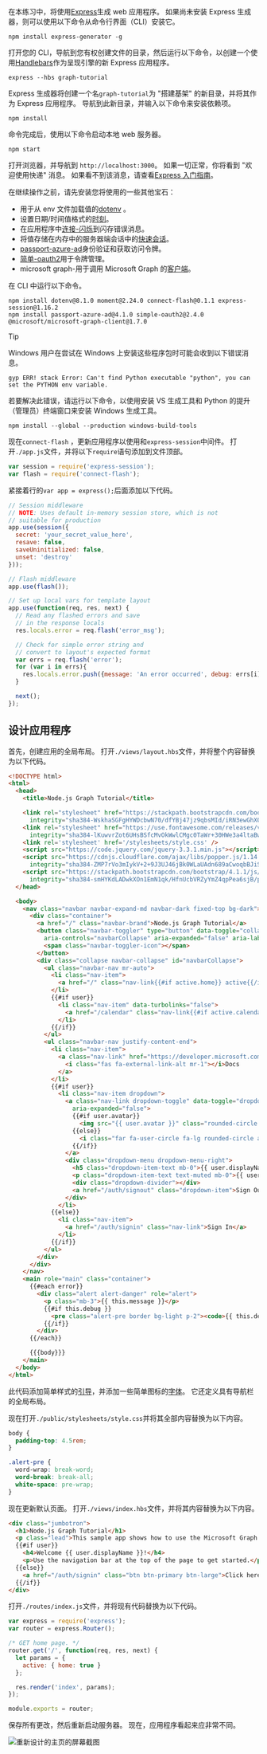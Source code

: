 <!-- markdownlint-disable MD002 MD041 -->

在本练习中，将使用[Express](http://expressjs.com/)生成 web 应用程序。 如果尚未安装 Express 生成器，则可以使用以下命令从命令行界面（CLI）安装它。

```Shell
npm install express-generator -g
```

打开您的 CLI，导航到您有权创建文件的目录，然后运行以下命令，以创建一个使用[Handlebars](http://handlebarsjs.com/)作为呈现引擎的新 Express 应用程序。

```Shell
express --hbs graph-tutorial
```

Express 生成器将创建一个名`graph-tutorial`为 "搭建基架" 的新目录，并将其作为 Express 应用程序。 导航到此新目录，并输入以下命令来安装依赖项。

```Shell
npm install
```

命令完成后，使用以下命令启动本地 web 服务器。

```Shell
npm start
```

打开浏览器，并导航到 `http://localhost:3000`。 如果一切正常，你将看到 "欢迎使用快递" 消息。 如果看不到该消息，请查看[Express 入门指南](http://expressjs.com/starter/generator.html)。

在继续操作之前，请先安装您将使用的一些其他宝石：

- 用于从 env 文件加载值的[dotenv](https://github.com/motdotla/dotenv) 。
- 设置日期/时间值格式的[时刻](https://github.com/moment/moment/)。
- 在应用程序中[连接-闪烁](https://github.com/jaredhanson/connect-flash)到闪存错误消息。
- 将值存储在内存中的服务器端会话中的[快速会话](https://github.com/expressjs/session)。
- [passport-azure-ad](https://github.com/AzureAD/passport-azure-ad)身份验证和获取访问令牌。
- [简单-oauth2](https://github.com/lelylan/simple-oauth2)用于令牌管理。
- microsoft graph-用于调用 Microsoft Graph 的[客户端](https://github.com/microsoftgraph/msgraph-sdk-javascript)。

在 CLI 中运行以下命令。

```Shell
npm install dotenv@8.1.0 moment@2.24.0 connect-flash@0.1.1 express-session@1.16.2
npm install passport-azure-ad@4.1.0 simple-oauth2@2.4.0 @microsoft/microsoft-graph-client@1.7.0
```

> [!TIP]
> Windows 用户在尝试在 Windows 上安装这些程序包时可能会收到以下错误消息。
>
> ```Shell
> gyp ERR! stack Error: Can't find Python executable "python", you can set the PYTHON env variable.
> ```
>
> 若要解决此错误，请运行以下命令，以使用安装 VS 生成工具和 Python 的提升（管理员）终端窗口来安装 Windows 生成工具。
>
> ```Shell
> npm install --global --production windows-build-tools
> ```

现在`connect-flash` ，更新应用程序以使用和`express-session`中间件。 打开`./app.js`文件，并将以下`require`语句添加到文件顶部。

```js
var session = require('express-session');
var flash = require('connect-flash');
```

紧接着行的`var app = express();`后面添加以下代码。

```js
// Session middleware
// NOTE: Uses default in-memory session store, which is not
// suitable for production
app.use(session({
  secret: 'your_secret_value_here',
  resave: false,
  saveUninitialized: false,
  unset: 'destroy'
}));

// Flash middleware
app.use(flash());

// Set up local vars for template layout
app.use(function(req, res, next) {
  // Read any flashed errors and save
  // in the response locals
  res.locals.error = req.flash('error_msg');

  // Check for simple error string and
  // convert to layout's expected format
  var errs = req.flash('error');
  for (var i in errs){
    res.locals.error.push({message: 'An error occurred', debug: errs[i]});
  }

  next();
});
```

## <a name="design-the-app"></a>设计应用程序

首先，创建应用的全局布局。 打开`./views/layout.hbs`文件，并将整个内容替换为以下代码。

```html
<!DOCTYPE html>
<html>
  <head>
    <title>Node.js Graph Tutorial</title>

    <link rel="stylesheet" href="https://stackpath.bootstrapcdn.com/bootstrap/4.1.1/css/bootstrap.min.css"
      integrity="sha384-WskhaSGFgHYWDcbwN70/dfYBj47jz9qbsMId/iRN3ewGhXQFZCSftd1LZCfmhktB" crossorigin="anonymous">
    <link rel="stylesheet" href="https://use.fontawesome.com/releases/v5.1.0/css/all.css"
      integrity="sha384-lKuwvrZot6UHsBSfcMvOkWwlCMgc0TaWr+30HWe3a4ltaBwTZhyTEggF5tJv8tbt" crossorigin="anonymous">
    <link rel='stylesheet' href='/stylesheets/style.css' />
    <script src="https://code.jquery.com/jquery-3.3.1.min.js"></script>
    <script src="https://cdnjs.cloudflare.com/ajax/libs/popper.js/1.14.3/umd/popper.min.js"
      integrity="sha384-ZMP7rVo3mIykV+2+9J3UJ46jBk0WLaUAdn689aCwoqbBJiSnjAK/l8WvCWPIPm49" crossorigin="anonymous"></script>
    <script src="https://stackpath.bootstrapcdn.com/bootstrap/4.1.1/js/bootstrap.min.js"
      integrity="sha384-smHYKdLADwkXOn1EmN1qk/HfnUcbVRZyYmZ4qpPea6sjB/pTJ0euyQp0Mk8ck+5T" crossorigin="anonymous"></script>
  </head>

  <body>
    <nav class="navbar navbar-expand-md navbar-dark fixed-top bg-dark">
      <div class="container">
        <a href="/" class="navbar-brand">Node.js Graph Tutorial</a>
        <button class="navbar-toggler" type="button" data-toggle="collapse" data-target="#navbarCollapse"
          aria-controls="navbarCollapse" aria-expanded="false" aria-label="Toggle navigation">
          <span class="navbar-toggler-icon"></span>
        </button>
        <div class="collapse navbar-collapse" id="navbarCollapse">
          <ul class="navbar-nav mr-auto">
            <li class="nav-item">
              <a href="/" class="nav-link{{#if active.home}} active{{/if}}">Home</a>
            </li>
            {{#if user}}
              <li class="nav-item" data-turbolinks="false">
                <a href="/calendar" class="nav-link{{#if active.calendar}} active{{/if}}">Calendar</a>
              </li>
            {{/if}}
          </ul>
          <ul class="navbar-nav justify-content-end">
            <li class="nav-item">
              <a class="nav-link" href="https://developer.microsoft.com/graph/docs/concepts/overview" target="_blank">
                <i class="fas fa-external-link-alt mr-1"></i>Docs
              </a>
            </li>
            {{#if user}}
              <li class="nav-item dropdown">
                <a class="nav-link dropdown-toggle" data-toggle="dropdown" href="#" role="button" aria-haspopup="true"
                  aria-expanded="false">
                  {{#if user.avatar}}
                    <img src="{{ user.avatar }}" class="rounded-circle align-self-center mr-2" style="width: 32px;">
                  {{else}}
                    <i class="far fa-user-circle fa-lg rounded-circle align-self-center mr-2" style="width: 32px;"></i>
                  {{/if}}
                </a>
                <div class="dropdown-menu dropdown-menu-right">
                  <h5 class="dropdown-item-text mb-0">{{ user.displayName }}</h5>
                  <p class="dropdown-item-text text-muted mb-0">{{ user.email }}</p>
                  <div class="dropdown-divider"></div>
                  <a href="/auth/signout" class="dropdown-item">Sign Out</a>
                </div>
              </li>
            {{else}}
              <li class="nav-item">
                <a href="/auth/signin" class="nav-link">Sign In</a>
              </li>
            {{/if}}
          </ul>
        </div>
      </div>
    </nav>
    <main role="main" class="container">
      {{#each error}}
        <div class="alert alert-danger" role="alert">
          <p class="mb-3">{{ this.message }}</p>
          {{#if this.debug }}
            <pre class="alert-pre border bg-light p-2"><code>{{ this.debug }}</code></pre>
          {{/if}}
        </div>
      {{/each}}

      {{{body}}}
    </main>
  </body>
</html>
```

此代码添加简单样式的[引导](http://getbootstrap.com/)，并添加一些简单图标的[字体](https://fontawesome.com/)。 它还定义具有导航栏的全局布局。

现在打开`./public/stylesheets/style.css`并将其全部内容替换为以下内容。

```css
body {
  padding-top: 4.5rem;
}

.alert-pre {
  word-wrap: break-word;
  word-break: break-all;
  white-space: pre-wrap;
}
```

现在更新默认页面。 打开`./views/index.hbs`文件，并将其内容替换为以下内容。

```html
<div class="jumbotron">
  <h1>Node.js Graph Tutorial</h1>
  <p class="lead">This sample app shows how to use the Microsoft Graph API to access Outlook and OneDrive data from Node.js</p>
  {{#if user}}
    <h4>Welcome {{ user.displayName }}!</h4>
    <p>Use the navigation bar at the top of the page to get started.</p>
  {{else}}
    <a href="/auth/signin" class="btn btn-primary btn-large">Click here to sign in</a>
  {{/if}}
</div>
```

打开`./routes/index.js`文件，并将现有代码替换为以下代码。

```js
var express = require('express');
var router = express.Router();

/* GET home page. */
router.get('/', function(req, res, next) {
  let params = {
    active: { home: true }
  };

  res.render('index', params);
});

module.exports = router;
```

保存所有更改，然后重新启动服务器。 现在，应用程序看起来应非常不同。

![重新设计的主页的屏幕截图](./images/create-app-01.png)
